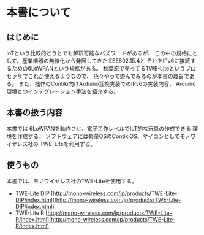本書について
============


はじめに
--------

IoTという比較的どうとでも解釈可能なバズワードがあるが、
この中の規格にとして、産業機器の無線化から発展してきたIEEE802.15.4と
それをIPv6に接続するための6LoWPANという規格がある。
秋葉原で売ってるTWE-Liteというプロセッサでこれが使えるようなので、
色々やって遊んでみるのが本書の趣旨である。
また、拙作のContiki向けArduino互換実装でのIPv6の実装内容、
Arduino環境とのインテグレーション手法を紹介する。



本書の扱う内容
--------------

本書では 6LoWPANを動作させ、電子工作レベルでIoT的な玩具の作成できる
環境を作成する。
ソフトウェアには軽量OSのContikiOS、マイコンとしてモノワイヤレス社の
TWE-Liteを利用する。


使うもの
--------

本書では、モノワイヤレス社のTWE-Liteを使用する。

* TWE-Lite DIP [http://mono-wireless.com/jp/products/TWE-Lite-DIP/index.html](http://mono-wireless.com/jp/products/TWE-Lite-DIP/index.html)
* TWE-Lite R [http://mono-wireless.com/jp/products/TWE-Lite-R/index.html](http://mono-wireless.com/jp/products/TWE-Lite-R/index.html)
